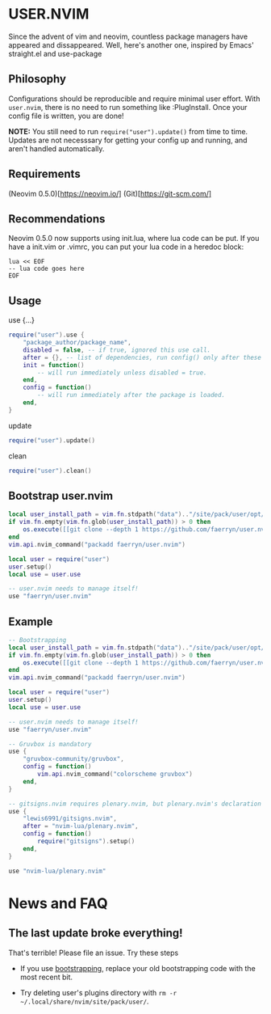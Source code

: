 # USER.NVIM
Since the advent of vim and neovim, countless package managers have appeared and dissappeared. Well, here's another one, inspired by Emacs' straight.el and use-package

## Philosophy
Configurations should be reproducible and require minimal user effort.
With `user.nvim`, there is no need to run something like :PlugInstall. Once your config file is written, you are done!

**NOTE:** You still need to run `require("user").update()` from time to time. Updates are not necesssary for getting your config up and running, and aren't handled automatically.

## Requirements
(Neovim 0.5.0)[https://neovim.io/]
(Git)[https://git-scm.com/]

## Recommendations
Neovim 0.5.0 now supports using init.lua, where lua code can be put.
If you have a init.vim or .vimrc, you can put your lua code in a heredoc block:

```
lua << EOF
-- lua code goes here
EOF
```

## Usage
use {...}
```lua
require("user").use {
	"package_author/package_name",
	disabled = false, -- if true, ignored this use call.
	after = {}, -- list of dependencies, run config() only after these have been loaded
	init = function()
		-- will run immediately unless disabled = true.
	end,
	config = function()
		-- will run immediately after the package is loaded.
	end,
}
```

update
```lua
require("user").update()
```

clean
```lua
require("user").clean()
```

## Bootstrap user.nvim
```lua
local user_install_path = vim.fn.stdpath("data").."/site/pack/user/opt/faerryn/user.nvim"
if vim.fn.empty(vim.fn.glob(user_install_path)) > 0 then
	os.execute([[git clone --depth 1 https://github.com/faerryn/user.nvim.git ']]..user_install_path..[[']])
end
vim.api.nvim_command("packadd faerryn/user.nvim")

local user = require("user")
user.setup()
local use = user.use

-- user.nvim needs to manage itself!
use "faerryn/user.nvim"
```

## Example
```lua
-- Bootstrapping
local user_install_path = vim.fn.stdpath("data").."/site/pack/user/opt/faerryn/user.nvim"
if vim.fn.empty(vim.fn.glob(user_install_path)) > 0 then
	os.execute([[git clone --depth 1 https://github.com/faerryn/user.nvim.git ']]..user_install_path..[[']])
end
vim.api.nvim_command("packadd faerryn/user.nvim")

local user = require("user")
user.setup()
local use = user.use

-- user.nvim needs to manage itself!
use "faerryn/user.nvim"

-- Gruvbox is mandatory
use {
	"gruvbox-community/gruvbox",
	config = function()
		vim.api.nvim_command("colorscheme gruvbox")
	end,
}

-- gitsigns.nvim requires plenary.nvim, but plenary.nvim's declaration is
use {
	"lewis6991/gitsigns.nvim",
	after = "nvim-lua/plenary.nvim",
	config = function()
		require("gitsigns").setup()
	end,
}

use "nvim-lua/plenary.nvim"
```

# News and FAQ
## The last update broke everything!
That's terrible! Please file an issue. Try these steps

- If you use [bootstrapping](#bootstrap-usernvim), replace your old bootstrapping code with the most recent bit.

- Try deleting user's plugins directory with `rm -r ~/.local/share/nvim/site/pack/user/`.
